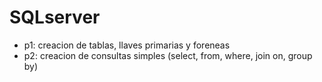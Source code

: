 # SQLserver
- p1: creacion de tablas, llaves primarias y foreneas
- p2: creacion de consultas simples (select, from, where, join on, group by)
